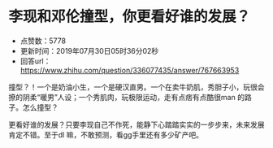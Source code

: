 # 李现和邓伦撞型，你更看好谁的发展？
- 点赞数：5778
- 更新时间：2019年07月30日05时36分02秒
- 回答url：https://www.zhihu.com/question/336077435/answer/767663953
<body>
 <p data-pid="3MkotZJm">撞型？！一个是奶油小生，一个是硬汉直男。一个在卖牛奶肌，秀胆子小，玩很会撩的阴柔“暖男”人设；一个秀肌肉，玩极限运动，走有点痞有点酷很man 的路子。怎么撞型？</p>
 <p data-pid="m5zPUeNk">更看好谁的发展？只要李现自己不作死，能静下心踏踏实实的一步步来，未来发展肯定不错。至于dl 嘛，不敢预测，看gg手里还有多少矿产吧。</p>
</body>